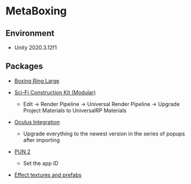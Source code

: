 # MetaBoxing

## Environment
* Unity 2020.3.12f1

## Packages
* [Boxing Ring Large](https://assetstore.unity.com/packages/3d/props/boxing-ring-large-179420)
* [Sci-Fi Construction Kit (Modular)](https://assetstore.unity.com/packages/3d/environments/sci-fi/sci-fi-construction-kit-modular-159280)
  * Edit -> Render Pipeline -> Universal Render Pipeline 
    -> Upgrade Project Materials to UniversalRP Materials
* [Oculus Integration](https://assetstore.unity.com/packages/tools/integration/oculus-integration-82022)
  * Upgrade everything to the newest version in the series of popups after importing
  
* [PUN 2](https://assetstore.unity.com/packages/tools/network/pun-2-free-119922)
  * Set the app ID

* [Effect textures and prefabs](https://assetstore.unity.com/packages/vfx/particles/effect-textures-and-prefabs-109031)
